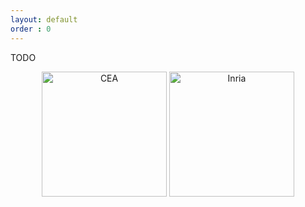 ```yaml
---
layout: default
order : 0
---
```


TODO

<center>
<img src="{{ site.baseurl }}/img/cea.png" alt="CEA" style="width: 200px;"/>
<img src="{{ site.baseurl }}/img/inria.png" alt="Inria" style="width: 200px;"/>
</center>
